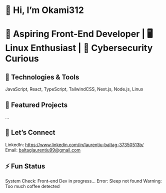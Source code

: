 # 👋 Hi, I’m Okami312  

# 🚀 Aspiring **Front-End Developer** | 🖥️ Linux Enthusiast | 🔐 Cybersecurity Curious  

## 🔧 Technologies & Tools
JavaScript, React, TypeScript, TailwindCSS, Next.js, Node.js, Linux  
## 📌 Featured Projects  
...

## 💬 Let’s Connect  
LinkedIn: https://www.linkedin.com/in/laurentiu-baltag-37350513b/  
Email: baltaglaurentiu99@gmail.com  

## ⚡ Fun Status  
System Check: Front-end Dev in progress...
Error: Sleep not found
Warning: Too much coffee detected
